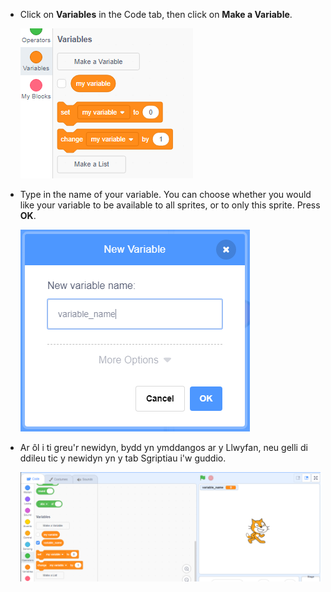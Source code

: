 + Click on **Variables** in the Code tab, then click on **Make a Variable**.
    
    ![Blociau amrywiol](images/data-blocks.png)

+ Type in the name of your variable. You can choose whether you would like your variable to be available to all sprites, or to only this sprite. Press **OK**.
    
    ![Creu newidyn](images/create-variable.png)

+ Ar ôl i ti greu'r newidyn, bydd yn ymddangos ar y Llwyfan, neu gelli di ddileu tic y newidyn yn y tab Sgriptiau i'w guddio.
    
    ![Variable on the stage](images/variable-show.png)